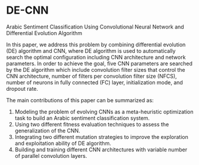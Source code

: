 # DE-CNN
Arabic Sentiment Classification Using Convolutional Neural Network and Differential Evolution Algorithm

In this paper, we address this problem by combining differential evolution (DE) algorithm and CNN, where DE algorithm is used to automatically search the optimal configuration including CNN architecture and network parameters. In order to achieve the goal, five CNN parameters are searched by the DE algorithm which include convolution filter sizes that control the CNN architecture, number of filters per convolution filter size (NFCS), number of neurons in fully connected (FC) layer, initialization
mode, and dropout rate.


The main contributions of this paper can be summarized as:

1. Modeling the problem of evolving CNNs as a meta-heuristic optimization task to build an Arabic sentiment classification system.
2. Using two different fitness evaluation techniques to assess the generalization of the CNN.
3. Integrating two different mutation strategies to improve the exploration and exploitation ability of DE algorithm.
4. Building and training different CNN architectures with variable number of parallel convolution layers.
